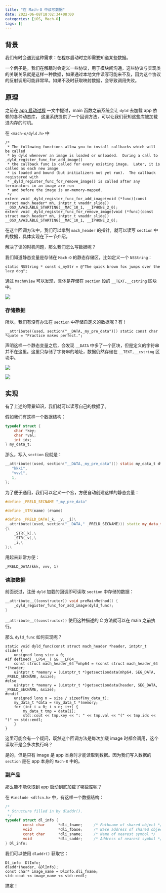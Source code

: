 ```yaml
---
title: "在 Mach-O 中读写数据"
date: 2022-06-08T18:02:34+08:00
categories: [iOS, Mach-O]
tags: []
---
```


## 背景

我们有时会遇到这种需求：在程序启动时立即需要知道某些数据。

一个例子是，我们在解耦时会定义一些协议，用于模块间沟通，这些协议与实现类的关联关系就是这样一种数据，如果通过本地文件读写可能来不及，因为这个协议的反射调用可能非常早。如果不及时获取映射数据，会导致调用失败。

## 原理

之前在 [app 启动过程](/posts/2021/app-launch-process/) 一文中提过，main 函数之前系统会让 `dyld` 去加载 app 依赖的各种动态库，
这里系统提供了一个回调方法，可以让我们获知这些库被加载进内存的时机。

在 `<mach-o/dyld.h>` 中

```objc
/*
 * The following functions allow you to install callbacks which will be called   
 * by dyld whenever an image is loaded or unloaded.  During a call to _dyld_register_func_for_add_image()
 * the callback func is called for every existing image.  Later, it is called as each new image
 * is loaded and bound (but initializers not yet run).  The callback registered with
 * _dyld_register_func_for_remove_image() is called after any terminators in an image are run
 * and before the image is un-memory-mapped.
 */
extern void _dyld_register_func_for_add_image(void (*func)(const struct mach_header* mh, intptr_t vmaddr_slide))    __OSX_AVAILABLE_STARTING(__MAC_10_1, __IPHONE_2_0);
extern void _dyld_register_func_for_remove_image(void (*func)(const struct mach_header* mh, intptr_t vmaddr_slide)) __OSX_AVAILABLE_STARTING(__MAC_10_1, __IPHONE_2_0);
```

在这个回调方法中，我们可以拿到 `mach_header` 的指针，就可以读写 `section` 中的数据，具体实现在下一节介绍。

解决了读的时机问题，那么我们怎么写数据呢？

我们知道静态变量是存储在 `Mach-O` 的静态存储区，比如定义一个 `NSString`：

```objc
static NSString * const s_myStr = @"The quick brown fox jumps over the lazy dog";
```

通过 `MachOView` 可以发现，具体是存储在 `section` 段的 `__TEXT,__cstring` 区块中。

![](https://ryder-1252249141.cos.ap-shanghai.myqcloud.com/uPic/2022-06-08-9S6mTb.png)

### 存储数据

所以，我们有没有办法在 `section` 中存储自定义的数据呢？有！

```objc
__attribute((used, section("__DATA,_my_pre_data"))) static const char *quote = "Practice makes perfect.";
```

声明这样一个静态变量之后，会发现 `__DATA` 中多了一个区块，但是定义的字符串并不在这里。这里只存储了字符串的地址，数据仍然存储在
`__TEXT,__cstring` 区块中。

![](https://ryder-1252249141.cos.ap-shanghai.myqcloud.com/uPic/2022-06-08-nfdlgP.png)

![](https://ryder-1252249141.cos.ap-shanghai.myqcloud.com/uPic/2022-06-08-vrntAl.png)

## 实现

有了上述的背景知识，我们就可以读写自己的数据了。

假如我们有这样一个数据结构：

```c
typedef struct {
    char *key;
    char *val;
    int idx;
} my_data_t;
```

那么，写入 `section` 段就是：

```c
__attribute((used, section("__DATA,_my_pre_data"))) static my_data_t dt1 = {
   "kkk1",
   "vvv1",
   1,
};
```

为了便于通用，我们可以定义一个宏，方便自动创建这样的静态变量：

```cpp
#define _PRELD_SECNAME "_my_pre_data"

#define _STR(name) (#name)

#define _PRELD_DATA(_k, _v, _i)\
__attribute((used, section("__DATA," _PRELD_SECNAME))) static my_data_t _dt##_k = \
{\
    _STR(_k),\
    _STR(_v),\
    _i,\
};\
```

用起来非常方便：

`_PRELD_DATA(kkk, vvv, 1)`

### 读取数据

前面说过，注册 `dyld` 加载的回调即可读取 `section` 中存储的数据：

```cpp
__attribute__((constructor)) void preMainMethod() {
    _dyld_register_func_for_add_image(dyld_func);
}
```

`__attribute__((constructor))` 使用这种描述的 C 方法就可以在 main 之前执行。

那么 `dyld_func` 如何实现呢？

```objc
static void dyld_func(const struct mach_header *header, intptr_t slide) {
    unsigned long size = 0;
#if defined(__LP64__) && __LP64__
    const struct mach_header_64 *mhp64 = (const struct mach_header_64 *)header;
    uintptr_t *memory = (uintptr_t *)getsectiondata(mhp64, SEG_DATA, _PRELD_SECNAME, &size);
#else
    uintptr_t *memory = (uintptr_t *)getsectiondata(header, SEG_DATA, _PRELD_SECNAME, &size);
#endif
    unsigned long n = size / sizeof(my_data_t);
    my_data_t *data = (my_data_t *)memory;
    for (int i = 0; i < n; i++) {
        my_data_t tmp = data[i];
        std::cout << tmp.key << ": " << tmp.val << "(" << tmp.idx << ")" << std::endl;
    }
}
```

这里可能会有一个疑问，既然这个回调方法是每次加载 image 时都会调用，这个读取不是会多次执行吗？

是的，但是只有 image 是 app 本身时才能读取到数据。因为我们写入数据的 `section` 是在 app 本身的 `Mach-O` 中的。

### 副产品

那么能不能获取到 app 启动到底加载了哪些库呢？

在 `#include <dlfcn.h>` 中，有这样一个数据结构：

```c
/*
 * Structure filled in by dladdr().
 */
typedef struct dl_info {
        const char      *dli_fname;     /* Pathname of shared object */
        void            *dli_fbase;     /* Base address of shared object */
        const char      *dli_sname;     /* Name of nearest symbol */
        void            *dli_saddr;     /* Address of nearest symbol */
} Dl_info;
```

我们可以使用 `dladdr()` 获取它：

```objc
Dl_info  DlInfo;
dladdr(header, &DlInfo);
const char* image_name = DlInfo.dli_fname;
std::cout << image_name << std::endl;
```

搞定！

